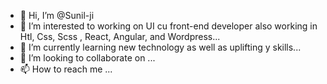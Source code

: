 - 👋 Hi, I’m @Sunil-ji
- 👀 I’m interested to working on UI cu front-end developer also working in Htl, Css, Scss , React, Angular, and Wordpress...
- 🌱 I’m currently learning new technology as well as uplifting y skills...
- 💞️ I’m looking to collaborate on ...
- 📫 How to reach me ...

<!---
Sunil-ji/Sunil-ji is a ✨ special ✨ repository because its `README.md` (this file) appears on your GitHub profile.
You can click the Preview link to take a look at your changes.
--->
